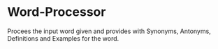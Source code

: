 # Word-Processor
Procees the input word given and provides with Synonyms, Antonyms, Definitions and Examples for the word.
